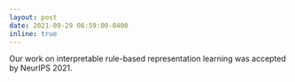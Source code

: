 ```yaml
---
layout: post
date: 2021-09-29 06:59:00-0400
inline: true
---
```


Our work on interpretable rule-based representation learning was accepted by NeurIPS 2021.
